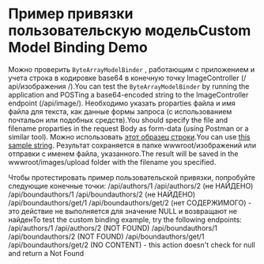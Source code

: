 # <a name="custom-model-binding-demo"></a><span data-ttu-id="87cc5-101">Пример привязки пользовательскую модель</span><span class="sxs-lookup"><span data-stu-id="87cc5-101">Custom Model Binding Demo</span></span>

<span data-ttu-id="87cc5-102">Можно проверить `ByteArrayModelBinder` , работающим с приложением и учета строка в кодировке base64 в конечную точку ImageController (/ api/изображения /).</span><span class="sxs-lookup"><span data-stu-id="87cc5-102">You can test the `ByteArrayModelBinder` by running the application and POSTing a base64-encoded string to the ImageController endpoint (/api/image/).</span></span> <span data-ttu-id="87cc5-103">Необходимо указать proparties файла и имя файла для текста, как данные формы запроса (с использованием почтальон или подобных средств).</span><span class="sxs-lookup"><span data-stu-id="87cc5-103">You should specify the file and filename proparties in the request Body as form-data (using Postman or a similar tool).</span></span> <span data-ttu-id="87cc5-104">Можно использовать [этот образец строки](Base64String.txt).</span><span class="sxs-lookup"><span data-stu-id="87cc5-104">You can use [this sample string](Base64String.txt).</span></span> <span data-ttu-id="87cc5-105">Результат сохраняется в папке wwwroot/изображений или отправки с именем файла, указанного.</span><span class="sxs-lookup"><span data-stu-id="87cc5-105">The result will be saved in the wwwroot/images/upload folder with the filename you specified.</span></span>

<span data-ttu-id="87cc5-106">Чтобы протестировать пример пользовательской привязки, попробуйте следующие конечные точки: /api/authors/1 /api/authors/2 (не НАЙДЕНО) /api/boundauthors/1 /api/boundauthors/2 (не НАЙДЕНО) /api/boundauthors/get/1 /api/boundauthors/get/2 (нет СОДЕРЖИМОГО) - это действие не выполняется для значение NULL и возвращают не найден</span><span class="sxs-lookup"><span data-stu-id="87cc5-106">To test the custom binding example, try the following endpoints: /api/authors/1 /api/authors/2 (NOT FOUND) /api/boundauthors/1 /api/boundauthors/2 (NOT FOUND) /api/boundauthors/get/1 /api/boundauthors/get/2 (NO CONTENT) - this action doesn't check for null and return a Not Found</span></span>
